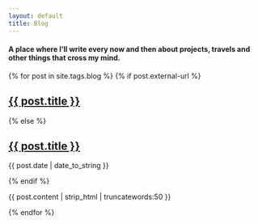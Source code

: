 ```yaml
---
layout: default
title: Blog
---
```


#### A place where I'll write every now and then about projects, travels and other things that cross my mind.

<div>
{% for post in site.tags.blog %}
  {% if post.external-url %}
    <h2>
      <a href="{{ post.external-url }}">{{ post.title }}</a> 
    </h2>
  {% else %}
    <h2><a href="{{ post.url }}">{{ post.title }}</a></h2>
    <p class="blog-date">{{ post.date | date_to_string }}</p>
  {% endif %}
<p>{{ post.content | strip_html | truncatewords:50 }}</p>

{% endfor %}
  


</div>